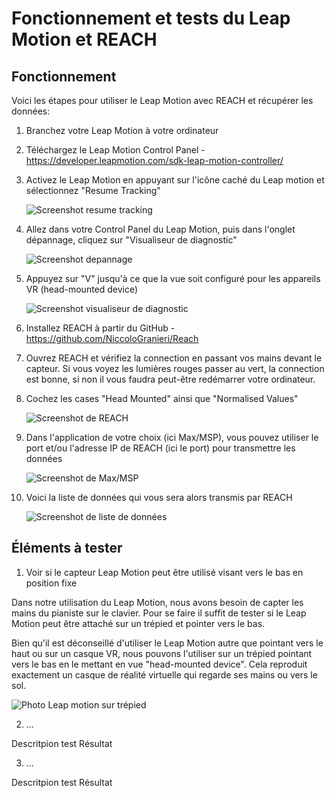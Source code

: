 # Fonctionnement et tests du Leap Motion et REACH

## Fonctionnement

Voici les étapes pour utiliser le Leap Motion avec REACH et récupérer les données:

1. Branchez votre Leap Motion à votre ordinateur

2. Téléchargez le Leap Motion Control Panel - https://developer.leapmotion.com/sdk-leap-motion-controller/

3. Activez le Leap Motion en appuyant sur l'icône caché du Leap motion et sélectionnez "Resume Tracking"

    ![Screenshot resume tracking](../Images/resume_tracking.JPG)

4. Allez dans votre Control Panel du Leap Motion, puis dans l'onglet dépannage, cliquez sur "Visualiseur de diagnostic"

    ![Screenshot depannage](../Images/depannage.JPG)

5. Appuyez sur "V" jusqu'à ce que la vue soit configuré pour les appareils VR (head-mounted device)

    ![Screenshot visualiseur de diagnostic](../Images/visualiseur.JPG)

6. Installez REACH à partir du GitHub - https://github.com/NiccoloGranieri/Reach

7. Ouvrez REACH et vérifiez la connection en passant vos mains devant le capteur. Si vous voyez les lumières rouges passer au vert, la connection est bonne, si non il vous faudra peut-être redémarrer votre ordinateur.

8. Cochez les cases "Head Mounted" ainsi que "Normalised Values"

    ![Screenshot de REACH](../Images/reach.JPG)

9. Dans l'application de votre choix (ici Max/MSP), vous pouvez utiliser le port et/ou l'adresse IP de REACH (ici le port) pour transmettre les données

    ![Screenshot de Max/MSP](../Images/receive.JPG)

10. Voici la liste de données qui vous sera alors transmis par REACH

    ![Screenshot de liste de données](../Images/donnees.JPG)

## Éléments à tester

1. Voir si le capteur Leap Motion peut être utilisé visant vers le bas en position fixe

Dans notre utilisation du Leap Motion, nous avons besoin de capter les mains du pianiste sur le clavier. Pour se faire il suffit de tester si le Leap Motion peut être attaché sur un trépied et pointer vers le bas.

Bien qu'il est déconseillé d'utiliser le Leap Motion autre que pointant vers le haut ou sur un casque VR, nous pouvons l'utiliser sur un trépied pointant vers le bas en le mettant en vue "head-mounted device". Cela reproduit exactement un casque de réalité virtuelle qui regarde ses mains ou vers le sol.

![Photo Leap motion sur trépied](../Images/leap_motion.jpg)

2. ...

Descritpion test
Résultat

3. ...

Descritpion test
Résultat
